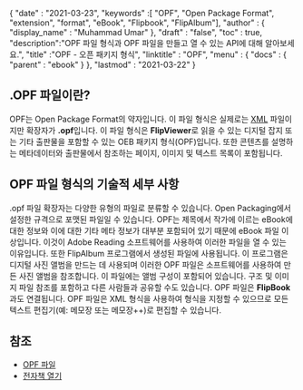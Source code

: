 {
  "date" : "2021-03-23",
  "keywords" :[ "OPF", "Open Package Format", "extension", "format", "eBook", "Flipbook", "FlipAlbum"],
  "author" : {
    "display_name" : "Muhammad Umar"
},
  "draft" : "false",
  "toc" : true,
  "description":"OPF 파일 형식과 OPF 파일을 만들고 열 수 있는 API에 대해 알아보세요.",
  "title" :"OPF - 오픈 패키지 형식",
  "linktitle" : "OPF",
  "menu" : {
    "docs" : {
      "parent" : "ebook"
}
},
  "lastmod" : "2021-03-22"
}

## .OPF 파일이란? ##

OPF는 Open Package Format의 약자입니다. 이 파일 형식은 실제로는 [XML](/ko/web/xml/) 파일이지만 확장자가 **.opf**입니다. 이 파일 형식은 **FlipViewer**로 읽을 수 있는 디지털 잡지 또는 기타 출판물을 포함할 수 있는 OEB 패키지 형식(OPF)입니다. 또한 콘텐츠를 설명하는 메타데이터와 출판물에서 참조하는 페이지, 이미지 및 텍스트 목록이 포함됩니다.

## OPF 파일 형식의 기술적 세부 사항 ##

.opf 파일 확장자는 다양한 유형의 파일로 분류할 수 있습니다. Open Packaging에서 설정한 규격으로 포맷된 파일일 수 있습니다. OPF는 제목에서 작가에 이르는 eBook에 대한 정보와 이에 대한 기타 메타 정보가 대부분 포함되어 있기 때문에 eBook 파일 이상입니다. 이것이 Adobe Reading 소프트웨어를 사용하여 이러한 파일을 열 수 있는 이유입니다. 또한 FlipAlbum 프로그램에서 생성된 파일에 사용됩니다. 이 프로그램은 디지털 사진 앨범을 만드는 데 사용되며 이러한 OPF 파일은 소프트웨어를 사용하여 만든 사진 앨범을 참조합니다. 이 파일에는 앨범 구성이 포함되어 있습니다. 구조 및 이미지 파일 참조를 포함하고 다른 사람들과 공유할 수도 있습니다. OPF 파일은 **FlipBook**과도 연결됩니다. OPF 파일은 XML 형식을 사용하여 형식을 지정할 수 있으므로 모든 텍스트 편집기(예: 메모장 또는 메모장++)로 편집할 수 있습니다.

## 참조 ##

* [OPF 파일](https://www.lynda.com/InDesign-tutorials/OPF-file/2803422/2247530-4.html)
* [전자책 열기](https://en.wikipedia.org/wiki/Open_eBook)


